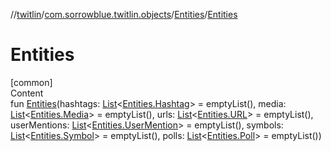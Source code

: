 //[twitlin](../../index.md)/[com.sorrowblue.twitlin.objects](../index.md)/[Entities](index.md)/[Entities](-entities.md)



# Entities  
[common]  
Content  
fun [Entities](-entities.md)(hashtags: [List](https://kotlinlang.org/api/latest/jvm/stdlib/kotlin.collections/-list/index.html)<[Entities.Hashtag](-hashtag/index.md)> = emptyList(), media: [List](https://kotlinlang.org/api/latest/jvm/stdlib/kotlin.collections/-list/index.html)<[Entities.Media](-media/index.md)> = emptyList(), urls: [List](https://kotlinlang.org/api/latest/jvm/stdlib/kotlin.collections/-list/index.html)<[Entities.URL](-u-r-l/index.md)> = emptyList(), userMentions: [List](https://kotlinlang.org/api/latest/jvm/stdlib/kotlin.collections/-list/index.html)<[Entities.UserMention](-user-mention/index.md)> = emptyList(), symbols: [List](https://kotlinlang.org/api/latest/jvm/stdlib/kotlin.collections/-list/index.html)<[Entities.Symbol](-symbol/index.md)> = emptyList(), polls: [List](https://kotlinlang.org/api/latest/jvm/stdlib/kotlin.collections/-list/index.html)<[Entities.Poll](-poll/index.md)> = emptyList())  



